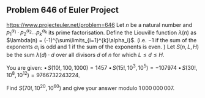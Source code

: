 ## Problem 646 of Euler Project 
https://www.projecteuler.net/problem=646
Let $n$ be a natural number and  $p_1^{\alpha_1}\cdot p_2^{\alpha_2}...p_k^{\alpha_k}$ its prime factorisation.
Define the Liouville function $\lambda(n)$ as $\lambda(n) = (-1)^{\sum\limits_{i=1}^{k}\alpha_i}$.
(i.e. $-1$ if the sum of the exponents $\alpha_i$ is odd and $1$ if the sum of the exponents is even. )
Let $S(n,L,H)$  be the sum $\lambda(d) \cdot d$ over all divisors $d$ of $n$ for which $L \leq d \leq H$.


You are given:
$\bullet\, S(10! , 100, 1000) = 1457$
$\bullet\, S(15!,  10^3, 10^5) = -107974$
$\bullet\, S(30!,10^8, 10^{12}) = 9766732243224$.


Find $S(70!,10^{20}, 10^{60})$ and give your answer modulo $1\,000\,000\,007$.